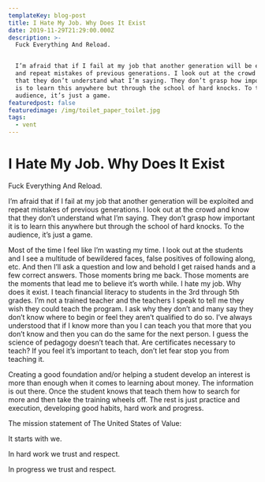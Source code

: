 ```yaml
---
templateKey: blog-post
title: I Hate My Job. Why Does It Exist
date: 2019-11-29T21:29:00.000Z
description: >-
  Fuck Everything And Reload.


  I’m afraid that if I fail at my job that another generation will be exploited
  and repeat mistakes of previous generations. I look out at the crowd and know
  that they don’t understand what I’m saying. They don’t grasp how important it
  is to learn this anywhere but through the school of hard knocks. To the
  audience, it’s just a game.
featuredpost: false
featuredimage: /img/toilet_paper_toilet.jpg
tags:
  - vent
---
```

# I Hate My Job. Why Does It Exist

Fuck Everything And Reload.

I’m afraid that if I fail at my job that another generation will be exploited and repeat mistakes of previous generations. I look out at the crowd and know that they don’t understand what I’m saying. They don’t grasp how important it is to learn this anywhere but through the school of hard knocks. To the audience, it’s just a game.

Most of the time I feel like I’m wasting my time. I look out at the students and I see a multitude of bewildered faces, false positives of following along, etc. And then I’ll ask a question and low and behold I get raised hands and a few correct answers. Those moments bring me back. Those moments are the moments that lead me to believe it’s worth while. I hate my job. Why does it exist. I teach financial literacy to students in the 3rd through 5th grades. I’m not a trained teacher and the teachers I speak to tell me they wish they could teach the program. I ask why they don’t and many say they don’t know where to begin or feel they aren’t qualified to do so. I’ve always understood that if I know more than you I can teach you that more that you don’t know and then you can do the same for the next person. I guess the science of pedagogy doesn’t teach that. Are certificates necessary to teach? If you feel it’s important to teach, don’t let fear stop you from teaching it.

Creating a good foundation and/or helping a student develop an interest is more than enough when it comes to learning about money. The information is out there. Once the student knows that teach them how to search for more and then take the training wheels off. The rest is just practice and execution, developing good habits, hard work and progress.

The mission statement of The United States of Value:

It starts with we.

In hard work we trust and respect.

In progress we trust and respect.


